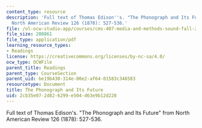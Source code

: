 ```yaml
---
content_type: resource
description: 'Full text of Thomas Edison''s. "The Phonograph and Its Future" from
  North American Review 126 (1878): 527-536.'
file: /ol-ocw-studio-app/courses/cms-407-media-and-methods-sound-fall-2012/2cb35e072d826299e504d63e9b12d228_MITCMS_407F12_Edison.pdf
file_size: 208861
file_type: application/pdf
learning_resource_types:
- Readings
license: https://creativecommons.org/licenses/by-nc-sa/4.0/
ocw_type: OCWFile
parent_title: Readings
parent_type: CourseSection
parent_uid: be19b430-314e-00e2-af64-01583c346583
resourcetype: Document
title: The Phonograph and Its Future
uid: 2cb35e07-2d82-6299-e504-d63e9b12d228
---
```

Full text of Thomas Edison's. "The Phonograph and Its Future" from North American Review 126 (1878): 527-536.